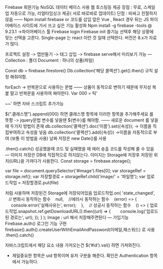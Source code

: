 Firebase
회원기능 NoSQL 데이터 베이스 사용 웹 호스팅등 제공
장점 : 무료, 스케일업 자동으로 가능, 리얼타임싱크 제공( 서로 바로바로 업데이트)
단점 : 비싸고 친절하지 않음
——
Npm install firebase or 코드를 삽입
앞은 Vue , React 경우 뒤는 JS
파이어베이스 사이트에 가서 쓰고 싶은 기능 활성화
Npm install -g firebase -tools @ 9.23.1 ->파이어베이스 툴 
Firebase login 
Firebase init 
쓸기능 선택후 해당 상황에 맞는 선택을 고른다.
Single-page 는 react 이런 것 일때 선택한다.
버전은 8.x가 자료가 많다. 

프로젝트 설정 -> 앱만들기 -> 태그 삽입 -> firebase serve해서 미리보기 가능
—
Collection : 폴더
Document : 하나의 상품(파일)

Const db = firebase.firestore()
Db.collection(‘해당 콜렉션’).get().then()
규칙 설정 해줘야함.

forEach -> 반복문으로 사용하는 문법
——
상품이 동적으로 변하기 때문에 무지성 복붙 말고 반복문을 사용하여 짜야한다.
Var 000 = 틱’ <div>~~’ 하면 자바 스크립트 추가가능

$(“.클래스명”).append(000) 하면 클래스명 항목에 이러한 항목을 추가해주세요 를 뜻함 -> jquery문법
변수를 넣을땐 ${변수}를 해야함.
——
새로운 document 를 넣을때
두가지 방법이 존재 
db.collection(‘콜렉션’).doc(‘이름’).set({속성}); -> 이름을 직접부여하고 속성을 넣음
db.collection(‘콜렉션’).add({속성}) ->이름을 자동적으로 부여 (보통 이 방법을 사용)
날짜 저장은 new Date()를 사용

.then().catch() 성공했을때 코드 및 실패했을 때 에러 송출 코드를 작성해 줄 수 있음
—
이미지 저장은 DB에 직접적으로 하지않는다.
이미지는 Storage에 저장후 저장된 위치(URL)을 가져다가 사용한다.
Const storage = firebase.storage();

var file = document.querySelector('#image').files[0];
var storageRef = storage.ref();
var 저장할경로 = storageRef.child('image/' + '파일명');
var 업로드작업 = 저장할경로.put(file)

처럼 사용하며 저장된건 Storage에 저장되어있음
업로드작업.on( 'state_changed', 
    // 변화시 동작하는 함수 
    null, 
    //에러시 동작하는 함수
    (error) => {
      console.error('실패사유는', error);
    }, 
    // 성공시 동작하는 함수
    () => {
      업로드작업.snapshot.ref.getDownloadURL().then((url) => {
        console.log('업로드된 경로는', url);
      });
    }
);
Image : url 해서 저장해주면된다
—
가입기능 
Firebase.auth() 로그인 기능 구현
firebase().auth().createUserWithEmailAndPassword(이메일,패스워드) 로 사용
.then().catch()

자바스크립트에서 해당 요소 내용 가저오는건 $(‘#id’).val() 하면 가져와진다.
+ 제일중요한 항목은 uid 항목이며 유저 구분을 해준다. 확인은 Authentication 항목에서 가능하다.

